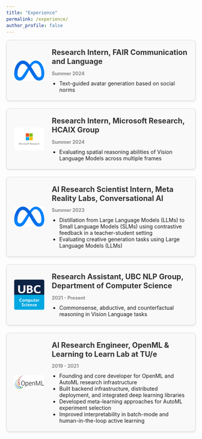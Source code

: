 ```yaml
---
title: "Experience"
permalink: /experience/
author_profile: false
---
```


<style>
  .experience-card {
    border: 1px solid #ddd;
    background: #f9f9f9;
    border-radius: 8px;
    padding: 20px;
    margin-bottom: 20px;
    display: flex;
    align-items: center;
    box-shadow: 0 2px 4px rgba(0,0,0,0.1);
  }
.experience-card img {
  width: 80px;     /* Set a fixed width */
  height: 80px;    /* Set a fixed height */
  object-fit: contain; /* This ensures the image fills the box without distortion */
  margin-right: 20px;
  border-radius: 4px;
}
  .experience-details h3 {
    margin: 0;
    font-size: 1.4em;
    color: #333;
  }
  .experience-details .date {
    color: #888;
    font-size: 0.9em;
    margin-bottom: 10px;
  }
  .experience-details ul {
    padding-left: 20px;
    margin: 0;
  }
</style>

<div class="experience-card">
  <img src="../images/meta_logo.png" alt="FAIR Logo">
  <div class="experience-details">
    <h3>Research Intern, FAIR Communication and Language</h3>
    <p class="date"><strong>Summer 2024</strong></p>
    <ul>
      <li>Text-guided avatar generation based on social norms</li>
    </ul>
  </div>
</div>

<div class="experience-card">
  <img src="../images/msr_logo.jpeg" alt="Microsoft Research Logo">
  <div class="experience-details">
    <h3>Research Intern, Microsoft Research, HCAIX Group</h3>
    <p class="date"><strong>Summer 2024</strong></p>
    <ul>
      <li>Evaluating spatial reasoning abilities of Vision Language Models across multiple frames</li>
    </ul>
  </div>
</div>

<div class="experience-card">
  <img src="../images/meta_logo.png" alt="Meta Reality Labs Logo">
  <div class="experience-details">
    <h3>AI Research Scientist Intern, Meta Reality Labs, Conversational AI</h3>
    <p class="date"><strong>Summer 2023</strong></p>
    <ul>
      <li>Distillation from Large Language Models (LLMs) to Small Language Models (SLMs) using contrastive feedback in a teacher-student setting</li>
      <li>Evaluating creative generation tasks using Large Language Models (LLMs)</li>
    </ul>
  </div>
</div>

<div class="experience-card">
  <img src="../images/ubc_cs_logo.png" alt="UBC Logo">
  <div class="experience-details">
    <h3>Research Assistant, UBC NLP Group, Department of Computer Science</h3>
    <p class="date"><strong>2021 - Present</strong></p>
    <ul>
      <li>Commonsense, abductive, and counterfactual reasoning in Vision Language tasks</li>
    </ul>
  </div>
</div>

<div class="experience-card">
  <img src="../images/openml_logo.png" alt="OpenML Logo">
  <div class="experience-details">
    <h3>AI Research Engineer, OpenML & Learning to Learn Lab at TU/e</h3>
    <p class="date"><strong>2019 - 2021</strong></p>
    <ul>
      <li>Founding and core developer for OpenML and AutoML research infrastructure</li>
      <li>Built backend infrastructure, distributed deployment, and integrated deep learning libraries</li>
      <li>Developed meta-learning approaches for AutoML experiment selection</li>
      <li>Improved interpretability in batch-mode and human-in-the-loop active learning</li>
    </ul>
  </div>
</div>
